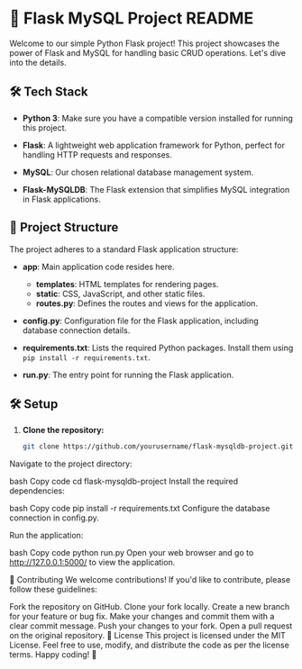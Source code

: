 # 🚀 **Flask MySQL Project README**

Welcome to our simple Python Flask project! This project showcases the power of Flask and MySQL for handling basic CRUD operations. Let's dive into the details.

## 🛠️ **Tech Stack**

- **Python 3**: Make sure you have a compatible version installed for running this project.

- **Flask**: A lightweight web application framework for Python, perfect for handling HTTP requests and responses.

- **MySQL**: Our chosen relational database management system.

- **Flask-MySQLDB**: The Flask extension that simplifies MySQL integration in Flask applications.

## 📂 **Project Structure**

The project adheres to a standard Flask application structure:

- **app**: Main application code resides here.
  - **templates**: HTML templates for rendering pages.
  - **static**: CSS, JavaScript, and other static files.
  - **routes.py**: Defines the routes and views for the application.

- **config.py**: Configuration file for the Flask application, including database connection details.

- **requirements.txt**: Lists the required Python packages. Install them using `pip install -r requirements.txt`.

- **run.py**: The entry point for running the Flask application.

## 🛠️ **Setup**

1. **Clone the repository:**

   ```bash
   git clone https://github.com/yourusername/flask-mysqldb-project.git
Navigate to the project directory:

bash
Copy code
cd flask-mysqldb-project
Install the required dependencies:

bash
Copy code
pip install -r requirements.txt
Configure the database connection in config.py.

Run the application:

bash
Copy code
python run.py
Open your web browser and go to http://127.0.0.1:5000/ to view the application.

🤝 Contributing
We welcome contributions! If you'd like to contribute, please follow these guidelines:

 Fork the repository on GitHub.
 Clone your fork locally.
 Create a new branch for your feature or bug fix.
 Make your changes and commit them with a clear commit message.
 Push your changes to your fork.
 Open a pull request on the original repository.
📄 License
This project is licensed under the MIT License. Feel free to use, modify, and distribute the code as per the license terms. Happy coding! 🎉






